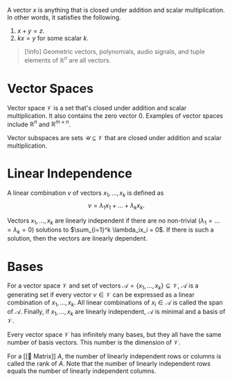 A vector $x$ is anything that is closed under addition and scalar multiplication. In other words, it satisfies the following.
1. $x + y = z$.
2. $kx = y$ for some scalar $k$.

> [!info]
> Geometric vectors, polynomials, audio signals, and tuple elements of $\mathbb{R}^n$ are all vectors.

# Vector Spaces
Vector space $\mathcal{V}$ is a set that's closed under addition and scalar multiplication. It also contains the zero vector $0$. Examples of vector spaces include $\mathbb{R}^n$ and $\mathbb{R}^{m \times n}$.

Vector subspaces are sets $\mathcal{U} \subseteq \mathcal{V}$ that are closed under addition and scalar multiplication.

# Linear Independence
A linear combination $v$ of vectors $x_1, \ldots, x_k$ is defined as 
$$
v = \lambda_1x_1 + \ldots + \lambda_kx_k.
$$
 
Vectors $x_1, \ldots, x_k$ are linearly independent if there are no non-trivial ($\lambda_1 = \ldots = \lambda_k = 0$) solutions to $\sum_{i=1}^k \lambda_ix_i = 0$. If there is such a solution, then the vectors are linearly dependent.

# Bases
For a vector space $\mathcal{V}$ and set of vectors $\mathcal{A} = \{x_1, \ldots, x_k\} \subseteq \mathcal{V}$, $\mathcal{A}$ is a generating set if every vector $v \in \mathcal{V}$ can be expressed as a linear combination of $x_1, \ldots, x_k$. All linear combinations of $x_i \in \mathcal{A}$ is called the span of $\mathcal{A}$. Finally, if $x_1, \ldots, x_k$ are linearly independent, $\mathcal{A}$ is minimal and a basis of $\mathcal{V}$.

Every vector space $\mathcal{V}$ has infinitely many bases, but they all have the same number of basis vectors. This number is the dimension of $\mathcal{V}$.

For a [[🍱 Matrix]] $A$, the number of linearly independent rows or columns is called the rank of $A$. Note that the number of linearly independent rows equals the number of linearly independent columns.